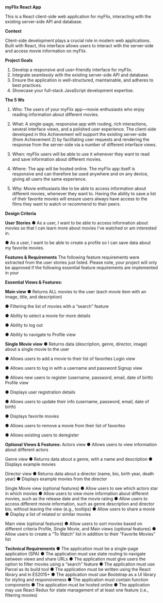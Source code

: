 **myFlix React App**

This is a React client-side web application for myFlix, interacting with the existing server-side API and database.

**Context**

Client-side development plays a crucial role in modern web applications. Built with React, this interface allows users to interact with the server-side and access movie information on myFlix.

**Project Goals**

1. Develop a responsive and user-friendly interface for myFlix.
2. Integrate seamlessly with the existing server-side API and database.
3. Ensure the application is well-structured, maintainable, and adheres to best practices.
4. Showcase your full-stack JavaScript development expertise.


**The 5 Ws**
1. Who: The users of your myFlix app—movie enthusiasts who enjoy reading information about
different movies.

2. What: A single-page, responsive app with routing, rich interactions, several interface views, and a polished user experience. The client-side developed in this Achievement will support the existing server-side (from Achievement 2) by facilitating user requests and rendering the response from the server-side via a number of different interface views.

4. When: myFlix users will be able to use it whenever they want to read and save information
about different movies.

5. Where: The app will be hosted online. The myFlix app itself is responsive and can therefore be
used anywhere and on any device, giving all users the same experience.

6. Why: Movie enthusiasts like to be able to access information about different movies,
whenever they want to. Having the ability to save a list of their favorite movies will ensure
users always have access to the films they want to watch or recommend to their peers.

**Design Criteria**

**User Stories**
● As a user, I want to be able to access information about movies so that I can learn more
about movies I’ve watched or am interested in.

● As a user, I want to be able to create a profile so I can save data about my favorite movies.

**Features & Requirements**
The following feature requirements were extracted from the user stories just listed. Please note, your
project will only be approved if the following essential feature requirements are implemented in your

**Essential Views & Features:**

**Main view**
● Returns ALL movies to the user (each movie item with an image, title, and description)

● Filtering the list of movies with a “search” feature

● Ability to select a movie for more details

● Ability to log out

● Ability to navigate to Profile view

**Single Movie view**
● Returns data (description, genre, director, image) about a single movie to the user

● Allows users to add a movie to their list of favorites
Login view

● Allows users to log in with a username and password
Signup view

● Allows new users to register (username, password, email, date of birth)
Profile view

● Displays user registration details

● Allows users to update their info (username, password, email, date of birth)

● Displays favorite movies

● Allows users to remove a movie from their list of favorites

● Allows existing users to deregister

**Optional Views & Features:**
Actors view
● Allows users to view information about different actors

Genre view
● Returns data about a genre, with a name and description
● Displays example movies

Director view
● Returns data about a director (name, bio, birth year, death year)
● Displays example movies from the director

Single Movie view (optional features)
● Allow users to see which actors star in which movies
● Allow users to view more information about different movies, such as the release date and the movie rating
● Allow users to access different movie information, such as genre description and director bio, without leaving the view (e.g., tooltips)
● Allow users to share a movie
● Display a list of related or similar movies

Main view (optional features)
● Allow users to sort movies based on different criteria
Profile, Single Movie, and Main views (optional features)
● Allow users to create a “To Watch” list in addition to their “Favorite Movies” list

**Technical Requirements**
● The application must be a single-page application (SPA)
● The application must use state routing to navigate between views and share URLs
● The application must give users the option to filter movies using a “search” feature
● The application must use Parcel as its build tool
● The application must be written using the React library and in ES2015+
● The application must use Bootstrap as a UI library for styling and responsiveness
● The application must contain function components
● The application must be hosted online
● The application may use React Redux for state management of at least one feature (i.e.,
filtering movies)
